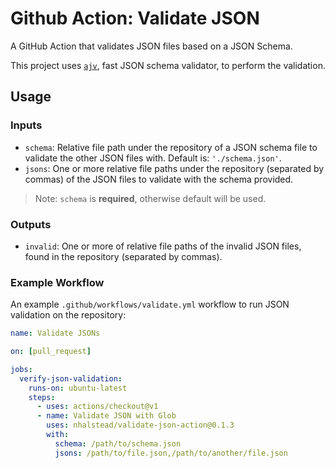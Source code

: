 # Github Action: Validate JSON
A GitHub Action that validates JSON files based on a JSON Schema.

This project uses [`ajv`](https://github.com/epoberezkin/ajv), fast JSON schema validator, to perform the validation. 

## Usage

### Inputs

- `schema`: Relative file path under the repository of a JSON schema file to validate the other JSON files with. Default is: `'./schema.json'`.
- `jsons`: One or more relative file paths under the repository (separated by commas) of the JSON files to validate with the schema provided.

> Note: `schema` is **required**, otherwise default will be used.

### Outputs

- `invalid`: One or more of relative file paths of the invalid JSON files, found in the repository (separated by commas).

### Example Workflow

An example `.github/workflows/validate.yml` workflow to run JSON validation on the repository: 

```yaml
name: Validate JSONs

on: [pull_request]

jobs:
  verify-json-validation:
    runs-on: ubuntu-latest
    steps:
      - uses: actions/checkout@v1
      - name: Validate JSON with Glob
        uses: nhalstead/validate-json-action@0.1.3
        with:
          schema: /path/to/schema.json
          jsons: /path/to/file.json,/path/to/another/file.json
```


